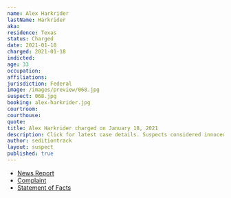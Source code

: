```yaml
---
name: Alex Harkrider
lastName: Harkrider
aka:
residence: Texas
status: Charged
date: 2021-01-18
charged: 2021-01-18
indicted:
age: 33
occupation:
affiliations:
jurisdiction: Federal
image: /images/preview/068.jpg
suspect: 068.jpg
booking: alex-harkrider.jpg
courtroom:
courthouse:
quote:
title: Alex Harkrider charged on January 18, 2021
description: Click for latest case details. Suspects considered innocent until proven guilty.
author: seditiontrack
layout: suspect
published: true
---
```

- [News Report](https://ksla.com/2021/01/19/east-texans-accused-taking-part-us-capitol-siege-charged-with-federal-crimes/)
- [Complaint](https://www.justice.gov/opa/page/file/1356246/download)
- [Statement of Facts](https://www.justice.gov/opa/page/file/1356236/download)
